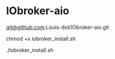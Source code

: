 # IObroker-aio
git@github.com:Louis-dot/IObroker-aio.git

chmod +x iobroker_install.sh

./iobroker_install.sh
